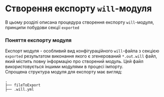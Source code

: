 # Створення експорту `will`-модуля

В цьому розділі описана процедура створення експорту `will`-модуля, принципи побудови секції `exported`

### Поняття експорту модуля
Експорт модуля - особливий вид конфігураційного `will`-файла з секцією `exported` результатом виконання якого є згенерований `*.out.will` файл, який містить повну інформацію про створений модуль. Цей файл використовується іншими модулями в процесі імпорту.  
Спрощена структура модуля для експорту має вигляд:

```
.
├── fileToExport
├── .will.yml
```
